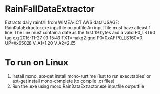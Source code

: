 # RainFallDataExtractor
Extracts daily rainfall from WIMEA-ICT AWS data
USAGE: RainDataExtractor.exe inputfile outputfile
An input file must have atleast 1 line.
The line must contain a date as the first 19 bytes and a valid P0_LST60 tag
e.g 2016-11-27 03:15:43 TXT=makg2-gnd P0=0xAF P0_LST60=0  UP=0x65028 V_A1=1.20  V_A2=2.65 

# To run on Linux
1. Install mono. apt-get install mono-runtime (just to run executables) or apt-get install mono-complete (to compile .cs files)
2. Run the .exe using mono RainDataExtractor.exe inputfile outputfile
